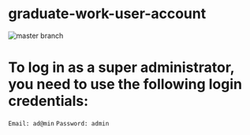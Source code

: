 # graduate-work-user-account
![master branch](https://github.com/InSide320/graduate-work-user-account/actions/workflows/gradle.yml/badge.svg?branch=master)

# To log in as a super administrator, you need to use the following login credentials:

`Email: ad@min`
`Password: admin`
